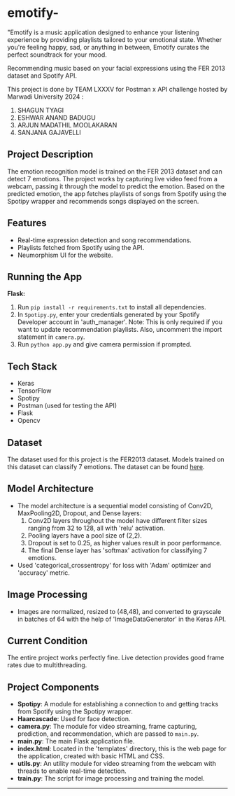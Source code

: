 # emotify-
"Emotify is a music application designed to enhance your listening experience by providing playlists tailored to your emotional state. Whether you're feeling happy, sad, or anything in between, Emotify curates the perfect soundtrack for your mood.

Recommending music based on your facial expressions using the FER 2013 dataset and Spotify API.

This project is done by TEAM LXXXV for  Postman x API challenge hosted by Marwadi University 2024 :

1. SHAGUN TYAGI
2. ESHWAR ANAND BADUGU
3. ARJUN MADATHIL MOOLAKARAN
4. SANJANA GAJAVELLI

## Project Description
The emotion recognition model is trained on the FER 2013 dataset and can detect 7 emotions. The project works by capturing live video feed from a webcam, passing it through the model to predict the emotion. Based on the predicted emotion, the app fetches playlists of songs from Spotify using the Spotipy wrapper and recommends songs displayed on the screen.

## Features
- Real-time expression detection and song recommendations.
- Playlists fetched from Spotify using the API.
- Neumorphism UI for the website.

## Running the App
**Flask:**
1. Run `pip install -r requirements.txt` to install all dependencies.
2. In `Spotipy.py`, enter your credentials generated by your Spotify Developer account in 'auth_manager'. Note: This is only required if you want to update recommendation playlists. Also, uncomment the import statement in `camera.py`.
3. Run `python app.py` and give camera permission if prompted.

## Tech Stack
- Keras
- TensorFlow
- Spotipy
- Postman (used for testing the API)
- Flask
- Opencv

## Dataset
The dataset used for this project is the FER2013 dataset. Models trained on this dataset can classify 7 emotions. The dataset can be found [here](https://www.kaggle.com/msambare/fer2013).

## Model Architecture
- The model architecture is a sequential model consisting of Conv2D, MaxPooling2D, Dropout, and Dense layers:
  1. Conv2D layers throughout the model have different filter sizes ranging from 32 to 128, all with 'relu' activation.
  2. Pooling layers have a pool size of (2,2).
  3. Dropout is set to 0.25, as higher values result in poor performance.
  4. The final Dense layer has 'softmax' activation for classifying 7 emotions.
- Used 'categorical_crossentropy' for loss with 'Adam' optimizer and 'accuracy' metric.

## Image Processing
- Images are normalized, resized to (48,48), and converted to grayscale in batches of 64 with the help of 'ImageDataGenerator' in the Keras API.

## Current Condition
The entire project works perfectly fine. Live detection provides good frame rates due to multithreading.

## Project Components
- **Spotipy**: A module for establishing a connection to and getting tracks from Spotify using the Spotipy wrapper.
- **Haarcascade**: Used for face detection.
- **camera.py**: The module for video streaming, frame capturing, prediction, and recommendation, which are passed to `main.py`.
- **main.py**: The main Flask application file.
- **index.html**: Located in the 'templates' directory, this is the web page for the application, created with basic HTML and CSS.
- **utils.py**: An utility module for video streaming from the webcam with threads to enable real-time detection.
- **train.py**: The script for image processing and training the model.

---


